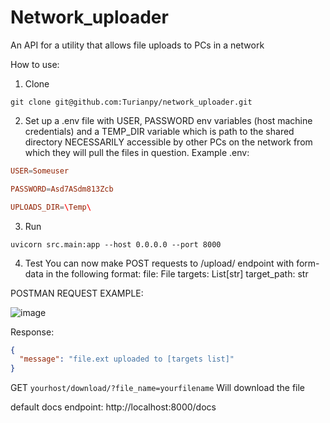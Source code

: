 # Network_uploader
An API for a utility that allows file uploads to PCs in a network

How to use:
1. Clone

```shell
git clone git@github.com:Turianpy/network_uploader.git
```

2. Set up a .env file with USER, PASSWORD env variables (host machine credentials) and a TEMP_DIR variable which is path to the shared directory NECESSARILY accessible by other PCs on the network from which they will pull the files in question. Example .env:
```conf
USER=Someuser

PASSWORD=Asd7ASdm813Zcb

UPLOADS_DIR=\Temp\
```
3. Run
```shell
uvicorn src.main:app --host 0.0.0.0 --port 8000
```
4. Test
You can now make POST requests to /upload/ endpoint with form-data in the following format:
file: File
targets: List[str]
target_path: str

POSTMAN REQUEST EXAMPLE:

![image](https://github.com/Turianpy/network_uploader/assets/111991884/079b86c7-1c33-4152-ab6f-67dd0c048a03)


Response:

```json
{
  "message": "file.ext uploaded to [targets list]"
}
```

GET `yourhost/download/?file_name=yourfilename` Will download the file

default docs endpoint: http://localhost:8000/docs


